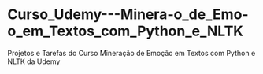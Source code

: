 # Curso_Udemy---Minera-o_de_Emo-o_em_Textos_com_Python_e_NLTK
Projetos e Tarefas do Curso Mineração de Emoção em Textos com Python e NLTK da Udemy 
